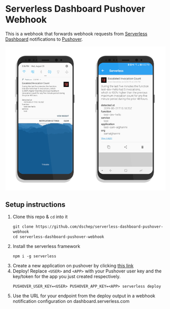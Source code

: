 # Serverless Dashboard Pushover Webhook

This is a webhook that forwards webhook requests from
[Serverless Dashboard](https://dashboard.serverless.com)
notifications to [Pushover](https://pushover.net).

![Screenshots of a push notification and detail in Pushover](./screenshots.png)


## Setup instructions
1. Clone this repo & `cd` into it
   ```shell
   git clone https://github.com/dschep/serverless-dashboard-pushover-webhook
   cd serverless-dashboard-pushover-webhook
   ```
1. Install the serverless framework
   ```shell
   npm i -g serverless
   ```
1. Create a new application on pushover by clicking [this link](https://pushover.net/apps/build)
1. Deploy! Replace `<USER>` and `<APP>` with your Pushover user key and the
   key/token for the app you just created respectively.
   ```shell
   PUSHOVER_USER_KEY=<USER> PUSHOVER_APP_KEY=<APP> serverless deploy
   ```
1. Use the URL for your endpoint from the deploy output in a webhook notification
   configuration on dashboard.serverless.com
